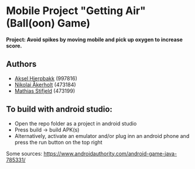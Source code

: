 # Mobile Project "Getting Air" (Ball(oon) Game)

**Project: Avoid spikes by moving mobile and pick up oxygen to increase score.**

## Authors
- [Aksel Hjerpbakk](https://github.com/Avokadoen) (997816)
- [Nikolai Åkerholt](https://github.com/akerholten) (473184)
- [Mathias Stifjeld](https://github.com/mathisti) (473199)



## To build with android studio:
- Open the repo folder as a project in android studio
- Press build -> build APK(s)
- Alternatively, activate an emulator and/or plug inn an android phone and press the run button on the top right






Some sources:
https://www.androidauthority.com/android-game-java-785331/

